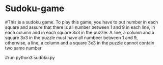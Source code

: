 # Sudoku-game

#This is a sudoku game. To play this game, you have to put number in each square and assure that there is all number between 1 and 9 in each line, in each column and in each square 3x3 in the puzzle. A line, a column and a square 3x3 in the puzzle must have all numbeer between 1 and 9, otherwise, a line, a column and a square 3x3 in the puzzle cannot contain two same number.

#run python3 sudoku.py
